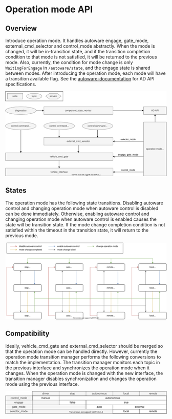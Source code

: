 # Operation mode API

## Overview

Introduce operation mode. It handles autoware engage, gate_mode, external_cmd_selector and control_mode abstractly. When the mode is changed, it will be in-transition state, and if the transition completion condition to that mode is not satisfied, it will be returned to the previous mode. Also, currently, the condition for mode change is only `WaitingForEngage` in `/autoware/state`, and the engage state is shared between modes. After introducing the operation mode, each mode will have a transition available flag. See the [autoware-documentation](https://autowarefoundation.github.io/autoware-documentation/main/design/autoware-interfaces/ad-api/list/api/operation_mode/) for AD API specifications.

![operation-mode-architecture](images/operation-mode-architecture.drawio.svg)

## States

The operation mode has the following state transitions. Disabling autoware control and changing operation mode when autoware control is disabled can be done immediately.
Otherwise, enabling autoware control and changing operation mode when autoware control is enabled causes the state will be transition state.
If the mode change completion condition is not satisfied within the timeout in the transition state, it will return to the previous mode.

![operation-mode-state](images/operation-mode-state.drawio.svg)

## Compatibility

Ideally, vehicle_cmd_gate and external_cmd_selector should be merged so that the operation mode can be handled directly.
However, currently the operation mode transition manager performs the following conversions to match the implementation.
The transition manager monitors each topic in the previous interface and synchronizes the operation mode when it changes.
When the operation mode is changed with the new interface, the transition manager disables synchronization and changes the operation mode using the previous interface.

![operation-mode-table](images/operation-mode-table.drawio.svg)
